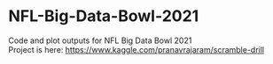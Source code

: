 # NFL-Big-Data-Bowl-2021
Code and plot outputs for NFL Big Data Bowl 2021
<br>
Project is here: https://www.kaggle.com/pranavrajaram/scramble-drill
